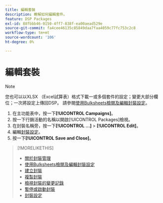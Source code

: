 ```yaml
---
title: 編輯套裝
description: 瞭解如何編輯套件。
feature: DSP Packages
exl-id: 88fbbb46-0150-4ff7-838f-ea00aead529e
source-git-commit: fa4cee46135c85849daa7faa4059c77fc753c2c8
workflow-type: tm+mt
source-wordcount: '106'
ht-degree: 0%

---
```


# 編輯套裝

>[!NOTE]
>
>您也可以以XLSX （Excel試算表）格式下載一或多個套件的設定；變更大部分欄位；一次將設定上傳回DSP。 請參閱[使用Bulksheets檢閱及編輯封裝設定](package-qa.md)。

1. 在主功能表中，按一下&#x200B;**[!UICONTROL Campaigns]**。
1. 按一下行銷活動的名稱以開啟[!UICONTROL Packages]檢視。
1. 在封裝名稱旁，按一下&#x200B;**[!UICONTROL ...]** > **[!UICONTROL Edit]**。
1. 編輯[封裝設定](package-settings.md)。
1. 按一下&#x200B;**[!UICONTROL Save and Close]**。

>[!MORELIKETHIS]
>
>* [關於封裝管理](package-about.md)
>* [使用Bulksheets檢閱及編輯封裝設定](/help/dsp/campaign-management/packages/package-qa.md)
>* [建立封裝](package-create.md)
>* [複製封裝](package-duplicate.md)
>* [檢視封裝的變更記錄](package-change-log.md)
>* [暫停或啟動封裝](package-pause-activate.md)
>* [封裝設定](package-settings.md)
